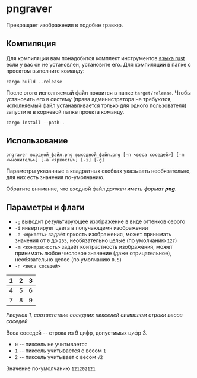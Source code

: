 # pngraver

Превращает изображения в подобие гравюр.

## Компиляция

Для компиляции вам понадобится комплект инструментов [языка rust](https://www.rust-lang.org) если у вас он  не установлен, установите его.
Для компиляции в папке с проектом выполните команду: 

`cargo build --release`

После этого исполняемый файл появится в папке `target/release`. Чтобы установить его в систему 
(права администратора не требуются, исполняемый файл устанавливается только для одного пользователя)
запустите в корневой папке проекта команду.

`cargo install --path .`

## Использование

`pngraver входной_файл.png выходной_файл.png [-n <веса соседей>] [-m <множитель>] [-a <яркость>] [-i] [-g]`

Параметры указанные в квадратных скобках указывать необязательно, для них есть значения по-умолчанию.

Обратите внимание, что входной файл *должен иметь формат **png***.

## Параметры и флаги

- `-g` выводит результирующее изображение в виде оттенков серого
- `-i` инвертирует цвета в получающемя изображении
- `-a <яркость>` задаёт яркость изображения, может принимать значения от `0` до `255`, необязательно целые (по умолчанию `127`)
- `-m <контрасность>` задаёт контрастность изображения, может принимать любое числовое значение (даже отрицательное), необязательно целое (по умолчанию `0.5`)
- `-n <веса соседей>`

| 1 | 2 | 3 |
|:--|:--|:--|
| 4 | 5 | 6 |
| 7 | 8 | 9 |

*Рисунок 1, соответствие соседних пикселей символам строки весов соседей*

Веса соседей -- строка из 9 цифр, допустимых цифр 3.

- `0` -- пиксель не учитывается
- `1` -- пиксель учитывается с весом `1`
- `2` -- пиксель учитывает с весом `√2`

Значение по-умолчанию `121202121`
